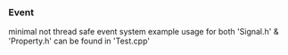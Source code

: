 ### Event
minimal not thread safe event system
example usage for both 'Signal.h' & 'Property.h' can be found in 'Test.cpp'

